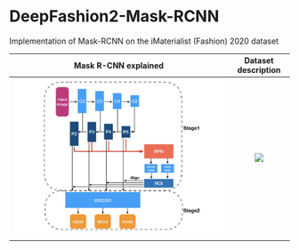 # DeepFashion2-Mask-RCNN

Implementation of Mask-RCNN on the iMaterialist (Fashion) 2020 dataset 

Mask R-CNN explained           |  Dataset description
:-------------------------:|:-------------------------:
![](mask_rcnn_explained.jpeg)  |  ![](dataset_example.jpeg)
